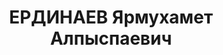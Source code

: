---
title: ЕРДИНАЕВ Ярмухамет Алпыспаевич
description: "Род. в 1898, Карагандинская обл., Акмолинский р-н, Качуген, казах, обр.:\
  \ среднее специальное. Проживал: Кустанайская обл., Урицкий р-н, Урицк. Председатель,\
  \ Райисполком. \n  Арестован 15.07.1937. Обв. по ст. 58-10, 58-11 УК РСФСР. Приговор:\
  \ выездная сессия ВК ВС СССР, 03.03.1938 – ВМН. \n  Реабилитирован ВК ВС СССР 20.03.1958"
---